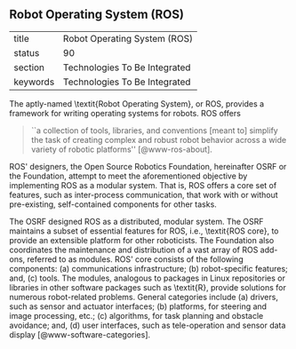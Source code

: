 ## Robot Operating System (ROS)


|          |                               |
| -------- | ----------------------------- |
| title    | Robot Operating System (ROS)  | 
| status   | 90                            |
| section  | Technologies To Be Integrated |
| keywords | Technologies To Be Integrated |



The aptly-named \textit{Robot Operating System}, or ROS, provides a framework
for writing operating systems for robots.  ROS offers

> ``a collection of tools, libraries, and conventions [meant to]
> simplify the task of creating complex and robust robot behavior
> across a wide variety of robotic platforms'' [@www-ros-about].

ROS' designers, the Open
Source Robotics Foundation, hereinafter OSRF or the Foundation,
attempt to meet the aforementioned objective by implementing ROS as a
modular system.  That is, ROS offers a core set of features, such as
inter-process communication, that work with or without pre-existing,
self-contained components for other tasks.

The OSRF designed ROS as a distributed, modular system.  The OSRF
maintains a subset of essential features for ROS, i.e., \textit{ROS core}, to
provide an extensible platform for other roboticists.  The Foundation
also coordinates the maintenance and distribution of a vast array of
ROS add-ons, referred to as modules.  ROS' core consists of the
following components: (a) communications infrastructure; (b)
robot-specific features; and, (c) tools.  The modules, analogous to
packages in Linux repositories or libraries in other software packages
such as \textit{R}, provide solutions for numerous robot-related problems.
General categories include (a) drivers, such as sensor and actuator
interfaces; (b) platforms, for steering and image processing, etc.;
(c) algorithms, for task planning and obstacle avoidance; and, (d)
user interfaces, such as tele-operation and sensor data
display [@www-software-categories].


